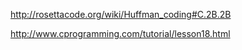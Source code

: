 http://rosettacode.org/wiki/Huffman_coding#C.2B.2B

http://www.cprogramming.com/tutorial/lesson18.html
